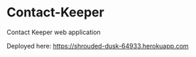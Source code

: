 # Contact-Keeper
Contact Keeper web application 

Deployed here:   https://shrouded-dusk-64933.herokuapp.com
